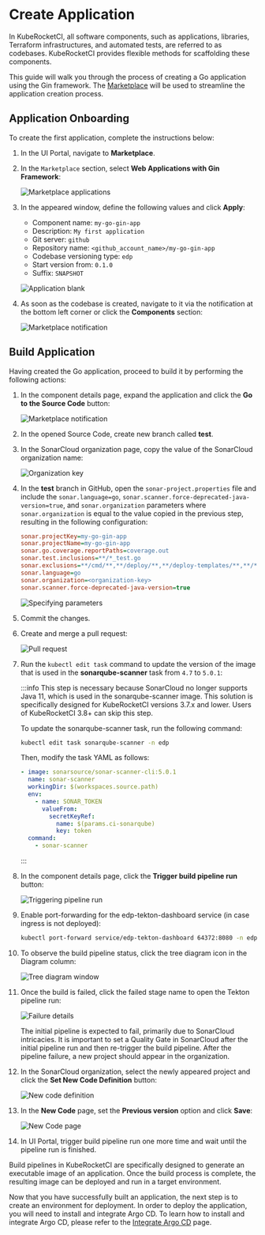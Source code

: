 # Create Application

In KubeRocketCI, all software components, such as applications, libraries, Terraform infrastructures, and automated tests, are referred to as codebases. KubeRocketCI provides flexible methods for scaffolding these components.

This guide will walk you through the process of creating a Go application using the Gin framework. The [Marketplace](../user-guide/marketplace.md) will be used to streamline the application creation process.

## Application Onboarding

To create the first application, complete the instructions below:

1. In the UI Portal, navigate to **Marketplace**.

2. In the `Marketplace` section, select **Web Applications with Gin Framework**:

    ![Marketplace applications](../assets/quick-start/marketplace_application.png "Marketplace applications")

3. In the appeared window, define the following values and click **Apply**:

    - Component name: `my-go-gin-app`
    - Description: `My first application`
    - Git server: `github`
    - Repository name: `<github_account_name>/my-go-gin-app`
    - Codebase versioning type: `edp`
    - Start version from: `0.1.0`
    - Suffix: `SNAPSHOT`

    ![Application blank](../assets/quick-start/add_marketplace_app.png "Application blank")

4. As soon as the codebase is created, navigate to it via the notification at the bottom left corner or click the **Components** section:

    ![Marketplace notification](../assets/quick-start/marketplace_notification.png "Marketplace notification")

## Build Application

Having created the Go application, proceed to build it by performing the following actions:

1. In the component details page, expand the application and click the **Go to the Source Code** button:

    ![Marketplace notification](../assets/quick-start/go_to_source_code.png "Application details")

2. In the opened Source Code, create new branch called **test**.

3. In the SonarCloud organization page, copy the value of the SonarCloud organization name:

    ![Organization key](../assets/quick-start/check_organization.png "Organization key")

4. In the **test** branch in GitHub, open the `sonar-project.properties` file and include the `sonar.language=go`, `sonar.scanner.force-deprecated-java-version=true`, and `sonar.organization` parameters where `sonar.organization` is equal to the value copied in the previous step, resulting in the following configuration:

    ```ini
    sonar.projectKey=my-go-gin-app
    sonar.projectName=my-go-gin-app
    sonar.go.coverage.reportPaths=coverage.out
    sonar.test.inclusions=**/*_test.go
    sonar.exclusions=**/cmd/**,**/deploy/**,**/deploy-templates/**,**/*.groovy,**/config/**
    sonar.language=go
    sonar.organization=<organization-key>
    sonar.scanner.force-deprecated-java-version=true
    ```

    ![Specifying parameters](../assets/quick-start/set_organization.png "Specifying parameters")

5. Commit the changes.

6. Create and merge a pull request:

    ![Pull request](../assets/quick-start/pull_request.png "Pull request")

7. Run the `kubectl edit task` command to update the version of the image that is used in the **sonarqube-scanner** task from `4.7` to `5.0.1`:

    :::info
      This step is necessary because SonarCloud no longer supports Java 11, which is used in the sonarqube-scanner image. This solution is specifically designed for KubeRocketCI versions 3.7.x and lower. Users of KubeRocketCI 3.8+ can skip this step.

      To update the sonarqube-scanner task, run the following command:

      ```bash
      kubectl edit task sonarqube-scanner -n edp
      ```

      Then, modify the task YAML as follows:

      ```yaml
      - image: sonarsource/sonar-scanner-cli:5.0.1
        name: sonar-scanner
        workingDir: $(workspaces.source.path)
        env:
          - name: SONAR_TOKEN
            valueFrom:
              secretKeyRef:
                name: $(params.ci-sonarqube)
                key: token
        command:
          - sonar-scanner
      ```

    :::

8. In the component details page, click the **Trigger build pipeline run** button:

    ![Triggering pipeline run](../assets/quick-start/trigger_pipeline_run.png "Triggering pipeline run")

9. Enable port-forwarding for the edp-tekton-dashboard service (in case ingress is not deployed):

    ```bash
    kubectl port-forward service/edp-tekton-dashboard 64372:8080 -n edp
    ```

10. To observe the build pipeline status, click the tree diagram icon in the Diagram column:

    ![Tree diagram window](../assets/quick-start/tree_diagram.png "Tree diagram window")

11. Once the build is failed, click the failed stage name to open the Tekton pipeline run:

    ![Failure details](../assets/quick-start/failure_details.png "Failure details")

    The initial pipeline is expected to fail, primarily due to SonarCloud intricacies. It is important to set a Quality Gate in SonarCloud after the initial pipeline run and then re-trigger the build pipeline. After the pipeline failure, a new project should appear in the organization.

12. In the SonarCloud organization, select the newly appeared project and click the **Set New Code Definition** button:

    ![New code definition](../assets/quick-start/set_new_code_definition.png "New code definition")

13. In the **New Code** page, set the **Previous version** option and click **Save**:

    ![New Code page](../assets/quick-start/previous_version.png "New Code page")

14. In UI Portal, trigger build pipeline run one more time and wait until the pipeline run is finished.

Build pipelines in KubeRocketCI are specifically designed to generate an executable image of an application. Once the build process is complete, the resulting image can be deployed and run in a target environment.

Now that you have successfully built an application, the next step is to create an environment for deployment. In order to deploy the application, you will need to install and integrate Argo CD. To learn how to install and integrate Argo CD, please refer to the [Integrate Argo CD](./integrate-argocd.md) page.
